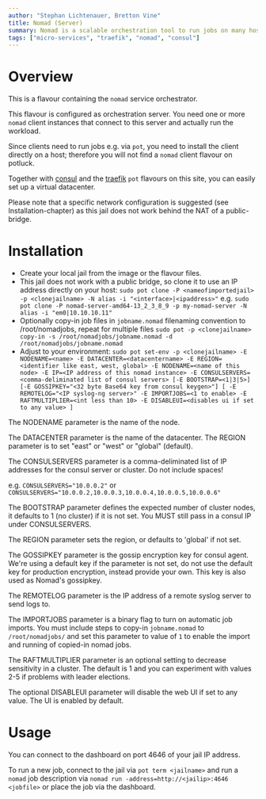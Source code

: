 ```yaml
---
author: "Stephan Lichtenauer, Bretton Vine"
title: Nomad (Server)
summary: Nomad is a scalable orchestration tool to run jobs on many hosts.
tags: ["micro-services", "traefik", "nomad", "consul"]
---
```


# Overview

This is a flavour containing the ```nomad``` service orchestrator.

This flavour is configured as orchestration server. You need one or more ```nomad``` client instances that connect to this server and actually run the workload.

Since clients need to run jobs e.g. via ```pot```, you need to install the client directly on a host; therefore you will not find a ```nomad``` client flavour on potluck.

Together with [consul](https://potluck.honeyguide.net/blog/consul/) and the [traefik](https://potluck.honeyguide.net/blog/traefik-consul/) ```pot``` flavours on this site, you can easily set up a virtual datacenter.

Please note that a specific network configuration is suggested (see Installation-chapter) as this jail does not work behind the NAT of a public-bridge.

# Installation

* Create your local jail from the image or the flavour files.
* This jail does not work with a public bridge, so clone it to use an IP address directly on your host:
  ```sudo pot clone -P <nameofimportedjail> -p <clonejailname> -N alias -i "<interface>|<ipaddress>"```
  e.g.
  ```sudo pot clone -P nomad-server-amd64-13_2_3_8_9 -p my-nomad-server -N alias -i "em0|10.10.10.11"```
* Optionally copy-in job files in `jobname.nomad` filenaming convention to /root/nomadjobs, repeat for multiple files
  ```sudo pot -p <clonejailname> copy-in -s /root/nomadjobs/jobname.nomad -d /root/nomadjobs/jobname.nomad```
* Adjust to your environment:
  ```sudo pot set-env -p <clonejailname> -E NODENAME=<name> -E DATACENTER=<datacentername> -E REGION=<identifier like east, west, global> -E NODENAME=<name of this node> -E IP=<IP address of this nomad instance> -E CONSULSERVERS=<comma-deliminated list of consul servers> [-E BOOTSTRAP=<1|3|5>] [-E GOSSIPKEY="<32 byte Base64 key from consul keygen>"] [ -E REMOTELOG="<IP syslog-ng server>" -E IMPORTJOBS=<1 to enable> -E RAFTMULTIPLIER=<int less than 10> -E DISABLEUI=<disables ui if set to any value> ]```

The NODENAME parameter is the name of the node.

The DATACENTER parameter is the name of the datacenter. The REGION parameter is to set "east" or "west" or "global" (default).

The CONSULSERVERS parameter is a comma-deliminated list of IP addresses for the consul server or cluster. Do not include spaces!

e.g. ```CONSULSERVERS="10.0.0.2"``` or ```CONSULSERVERS="10.0.0.2,10.0.0.3,10.0.0.4,10.0.0.5,10.0.0.6"```

The BOOTSTRAP parameter defines the expected number of cluster nodes, it defaults to 1 (no cluster) if it is not set. You MUST still pass in a consul IP under CONSULSERVERS.

The REGION parameter sets the region, or defaults to 'global' if not set.

The GOSSIPKEY parameter is the gossip encryption key for consul agent. We're using a default key if the parameter is not set, do not use the default key for production encryption, instead provide your own. This key is also used as Nomad's gossipkey. 

The REMOTELOG parameter is the IP address of a remote syslog server to send logs to.

The IMPORTJOBS parameter is a binary flag to turn on automatic job imports. You must include steps to copy-in `jobname.nomad` to `/root/nomadjobs/` and set this parameter to value of `1` to enable the import and running of copied-in nomad jobs.

The RAFTMULTIPLIER parameter is an optional setting to decrease sensitivity in a cluster. The default is 1 and you can experiment with values 2-5 if problems with leader elections.

The optional DISABLEUI parameter will disable the web UI if set to any value. The UI is enabled by default.

# Usage

You can connect to the dashboard on port 4646 of your jail IP address.

To run a new job, connect to the jail via ```pot term <jailname>``` and run a ```nomad``` job description via ```nomad run -address=http://<jailip>:4646 <jobfile>``` or place the job via the dashboard.

